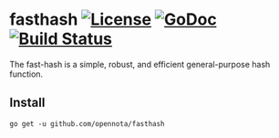 fasthash [![License](http://img.shields.io/:license-gpl3-blue.svg)](http://www.gnu.org/licenses/gpl-3.0.html) [![GoDoc](http://godoc.org/github.com/opennota/fasthash?status.svg)](http://godoc.org/github.com/opennota/fasthash) [![Build Status](https://travis-ci.org/opennota/fasthash.png?branch=master)](https://travis-ci.org/opennota/fasthash)
========

The fast-hash is a simple, robust, and efficient general-purpose hash function.


## Install

    go get -u github.com/opennota/fasthash

